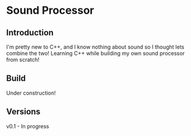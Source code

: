 # Sound Processor

## Introduction

I'm pretty new to C++, and I know nothing about sound so I thought lets combine the two! Learning C++ while building my own sound processor from scratch!

## Build

Under construction!

## Versions
v0.1 - In progress